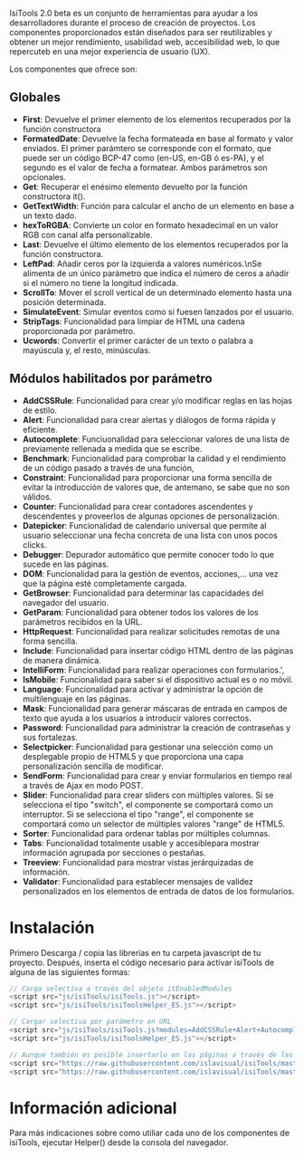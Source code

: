 IsiTools 2.0 beta es un conjunto de herramientas para ayudar a los desarrolladores durante el proceso de creación de proyectos. Los componentes proporcionados están diseñados para ser reutilizables y obtener un mejor rendimiento, usabilidad web, accesibilidad web, lo que repercuteb en una mejor experiencia de usuario (UX).

Los componentes que ofrece son:
## Globales
* **First**: Devuelve el primer elemento de los elementos recuperados por la función constructora
* **FormatedDate**: Devuelve la fecha formateada en base al formato y valor enviados. El primer parámtero se corresponde con el formato, que puede ser un código BCP-47 como (en-US, en-GB ó es-PA), y el segundo es el valor de fecha a formatear. Ambos parámetros son opcionales.
* **Get**: Recuperar el enésimo elemento devuelto por la función constructora it().
* **GetTextWidth**: Función para calcular el ancho de un elemento en base a un texto dado.
* **hexToRGBA**: Convierte un color en formato hexadecimal en un valor RGB con canal alfa personalizable.
* **Last**: Devuelve el último elemento de los elementos recuperados por la función constructora.
* **LeftPad**: Añadir ceros por la izquierda a valores numéricos.\nSe alimenta de un único parámetro que indica el número de ceros a añadir si el número no tiene la longitud indicada.
* **ScrollTo**: Mover el scroll vertical de un determinado elemento hasta una posición determinada.
* **SimulateEvent**: Simular eventos como si fuesen lanzados por el usuario.
* **StripTags**: Funcionalidad para limpiar de HTML una cadena proporcionada por parámetro.
* **Ucwords**: Convertir el primer carácter de un texto o palabra a mayúscula y, el resto, minúsculas.

## Módulos habilitados por parámetro
* **AddCSSRule**: Funcionalidad para crear y/o modificar reglas en las hojas de estilo.
* **Alert**: Funcionalidad para crear alertas y diálogos de forma rápida y eficiente. 
* **Autocomplete**: Funciuonalidad para seleccionar valores de una lista de previamente rellenada a medida que se escribe.
* **Benchmark**: Funcionalidad para comprobar la calidad y el rendimiento de un código pasado a través de una función,
* **Constraint**: Funcionalidad para proporcionar una forma sencilla de evitar la introducción de valores que, de antemano, se sabe que no son válidos.
* **Counter**: Funcionalidad para crear contadores ascendentes y descendentes y proveerlos de algunas opciones de personalización.
* **Datepicker**: Funcionalidad de calendario universal que permite al usuario seleccionar una fecha concreta de una lista con unos pocos clicks. 
* **Debugger**: Depurador automático que permite conocer todo lo que sucede en las páginas.
* **DOM**: Funcionalidad para la gestión de eventos, acciones,... una vez que la página esté completamente cargada.
* **GetBrowser**: Funcionalidad para determinar las capacidades del navegador del usuario.
* **GetParam**: Funcionalidad para obtener todos los valores de los parámetros recibidos en la URL.
* **HttpRequest**: Funcionalidad para realizar solicitudes remotas de una forma sencilla.
* **Include**: Funcionalidad para insertar código HTML dentro de las páginas de manera dinámica.
* **IntelliForm**: Funcionalidad para realizar operaciones con formularios.',
* **IsMobile**: Funcionalidad para saber si el dispositivo actual es o no móvil.
* **Language**: Funcionalidad para activar y administrar la opción de multilenguaje en las páginas.
* **Mask**: Funcionalidad para generar máscaras de entrada en campos de texto que ayuda a los usuarios a introducir valores correctos.
* **Password**: Funcionalidad para administrar la creación de contraseñas y sus fortalezas.
* **Selectpicker**: Funcionalidad para gestionar una selección como un desplegable propio de HTML5 y que proporciona una capa personalización sencilla de modificar.
* **SendForm**: Funcionalidad para crear y enviar formularios en tiempo real a través de Ajax en modo POST.
* **Slider**: Funcionalidad para crear sliders con múltiples valores. Si se selecciona el tipo "switch", el componente se comportará como un interruptor. Si se selecciona el tipo "range", el componente se comportará como un selector de múltiples valores "range" de HTML5.
* **Sorter**: Funcionalidad para ordenar tablas por múltiples columnas.
* **Tabs**: Funcionalidad totalmente usable y accesiblepara mostrar información agrupada por secciones o pestañas.
* **Treeview**: Funcionalidad para mostrar vistas jerárquizadas de información.
* **Validator**: Funcionalidad para establecer mensajes de validez personalizados en los elementos de entrada de datos de los formularios. 

 # Instalación
 Primero Descarga / copia las librerías en tu carpeta javascript de tu proyecto. Después, inserta el código necesario para activar isiTools de alguna de las siguientes formas: 
 ```javascript
// Carga selectiva a través del objeto itEnabledModules
<script src="js/isiTools/isiTools.js"></script>
<script src="js/isiTools/isiToolsHelper_ES.js"></script>

// Cargar selectiva por parámetro en URL
<script src="js/isiTools/isiTools.js?modules=AddCSSRule+Alert+Autocomplete+DOM"></script>
<script src="js/isiTools/isiToolsHelper_ES.js"></script>

// Aunque también es posible insertarlo en las páginas a través de las siguientes intrucciones
<script src="https://raw.githubusercontent.com/islavisual/isiTools/master/isiTools.js"></script>
<script src="https://raw.githubusercontent.com/islavisual/isiTools/master/isiToolsHelper_ES.js"></script>
```

# Información adicional
Para más indicaciones sobre como utiliar cada uno de los componentes de isiTools, ejecutar Helper() desde la consola del navegador.
